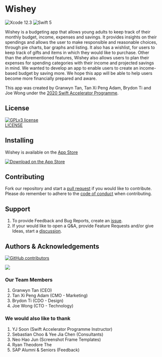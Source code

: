 # Wishey
![Xcode 12.3](http://img.shields.io/badge/Xcode-12.3-blue.svg?style=flat-square) ![Swift 5](http://img.shields.io/badge/Swift-5-orange.svg?style=flat-square)
<br>

Wishey is a budgeting app that allows young adults to keep track of their monthly budget, income, expenses and savings. It provides insights on their spendings and allows the user to make responsible and reasonable choices, through pie charts, bar graphs and listing. It also has a wishlist, for users to keep track of gifts and items in which they would like to purchase. Other than the aforementioned features, Wishey also allows users to plan their expenses for spending categories with their income and projected savings in mind. We wanted to develop an app to enable users to create an income-based budget by saving more. We hope this app will be able to help users become more financially prepared and aware.

This app was created by Granwyn Tan, Tan Xi Peng Adam, Brydon Ti and Joe Wong under the [2020 Swift Accelerator Programme](https://www.swiftinsg.org/). 

## License
[![GPLv3 license](https://img.shields.io/badge/License-GPLv3-blue.svg?style=flat-square)](LICENSE)
<br>
[LICENSE](LICENSE)

## Installing
Wishey is available on the [App Store](https://tk.sg/sis21-wishey)
<br>

[![Download on the App Store](https://upload.wikimedia.org/wikipedia/commons/3/3c/Download_on_the_App_Store_Badge.svg)](https://tk.sg/sis20-wishey)

## Contributing
Fork our repository and start a [pull request](https://github.com/swiftaccelerator2020/Wishey/pulls) if you would like to contribute.
<br>
Please do remember to adhere to the [code of conduct](CODE_OF_CONDUCT.md) when contributing.

## Support
1. To provide Feedback and Bug Reports, create an [issue](https://github.com/swiftaccelerator2020/Wishey/issues).
2. If your would like to open a Q&A, provide Feature Requests and/or give Ideas, start a [discussion](https://github.com/swiftaccelerator2020/Wishey/discussions).

## Authors & Acknowledgements
[![GitHub contributors](https://img.shields.io/github/contributors/swiftaccelerator2020/Wishey?style=flat-square)](https://github.com/swiftaccelerator2020/Wishey/graphs/contributors)

<a href="https://github.com/swiftaccelerator2020/Wishey/graphs/contributors">
  <img src="https://contributors-img.web.app/image?repo=swiftaccelerator2020/Wishey" />
</a>

### Our Team Members
1. Granwyn Tan (CEO)
2. Tan Xi Peng Adam (CMO - Marketing)
3. Brydon Ti (CDO - Design)
4. Joe Wong (CTO - Technology)

### We would also like to thank
1. YJ Soon (Swift Accelerator Programme Instructor)
2. Sebastian Choo & Yee Jia Chen (Consultants)
3. Neo Hao Jun (Screenshot Frame Templates)
4. Ryan Theodore The
5. SAP Alumni & Seniors (Feedback)
